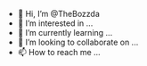 - 👋 Hi, I’m @TheBozzda
- 👀 I’m interested in ...
- 🌱 I’m currently learning ...
- 💞️ I’m looking to collaborate on ...
- 📫 How to reach me ...

<!---
TheBozzda/TheBozzda is a ✨ special ✨ repository because its `README.md` (this file) appears on your GitHub profile.
You can click the Preview link to take a look at your changes.
--->
